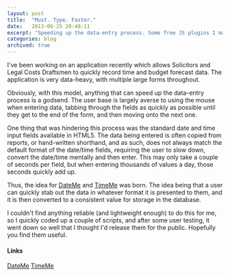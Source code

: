 ```yaml
---
layout: post
title:  "Must. Type. Faster."
date:   2013-06-25 20:48:11
excerpt: "Speeding up the data-entry process. Some free JS plugins I made."
categories: blog
archived: true
---
```


I've been working on an application recently which allows Solicitors and Legal Costs Draftsmen to quickly record time and budget forecast data. The application is very data-heavy, with multiple large forms throughout.

Obviously, with this model, anything that can speed up the data-entry process is a godsend. The user base is largely averse to using the mouse when entering data, tabbing through the fields as quickly as possible until they get to the end of the form, and then moving onto the next one.

One thing that was hindering this process was the standard date and time input fields available in HTML5. The data being entered is often copied from reports, or hand-written shorthand, and as such, does not always match the default format of the date/time fields, requiring the user to slow down, convert the date/time mentally and then enter. This may only take a couple of seconds per field, but when entering thousands of values a day, those seconds quickly add up.

Thus, the idea for [ DateMe](http://github.com/molovo/dateme) and [ TimeMe](http://github.com/molovo/timeme) was born. The idea being that a user can quickly stab out the data in whatever format it is presented to them, and it is then converted to a consistent value for storage in the database.

I couldn't find anything reliable (and lightweight enough) to do this for me, so I quickly coded up a couple of scripts, and after some user testing, it went down so well that I thought I'd release them for the public. Hopefully you find them useful.

#### Links
[ DateMe](http://github.com/molovo/dateme)
[ TimeMe](http://github.com/molovo/timeme)